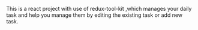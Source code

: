 This is a react project with use of redux-tool-kit ,which manages your daily task and help you manage them by editing the existing task or add new task.
